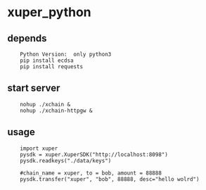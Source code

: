 # xuper_python
## depends
        Python Version:  only python3 
        pip install ecdsa
        pip install requests
## start server
        nohup ./xchain &
        nohup ./xchain-httpgw &
## usage
        import xuper
        pysdk = xuper.XuperSDK("http://localhost:8098")
        pysdk.readkeys("./data/keys")
        
        #chain_name = xuper, to = bob, amount = 88888
        pysdk.transfer("xuper", "bob", 88888, desc="hello wolrd")
        
        
